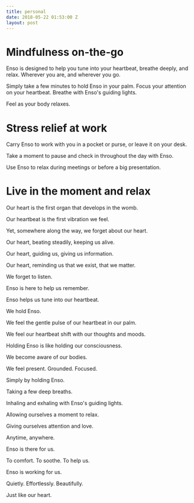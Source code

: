 ```yaml
---
title: personal
date: 2018-05-22 01:53:00 Z
layout: post
---
```


# Mindfulness on-the-go 

Enso is designed to help you tune into your heartbeat, breathe deeply, and relax. Wherever you are, and wherever you go.

Simply take a few minutes to hold Enso in your palm. Focus your attention on your heartbeat. Breathe with Enso's guiding lights. 

Feel as your body relaxes. 

# Stress relief at work 

Carry Enso to work with you in a pocket or purse, or leave it on your desk. 

Take a moment to pause and check in throughout the day with Enso.

Use Enso to relax during meetings or before a big presentation. 

# Live in the moment and relax 

Our heart is the first organ that develops in the womb.

Our heartbeat is the first vibration we feel.

Yet, somewhere along the way, we forget about our heart. 

Our heart, beating steadily, keeping us alive. 

Our heart, guiding us, giving us information.

Our heart, reminding us that we exist, that we matter.

We forget to listen.

Enso is here to help us remember. 

Enso helps us tune into our heartbeat. 

We hold Enso.

We feel the gentle pulse of our heartbeat in our palm.

We feel our heartbeat shift with our thoughts and moods.

Holding Enso is like holding our consciousness.

We become aware of our bodies. 

We feel present. Grounded. Focused. 

Simply by holding Enso. 

Taking a few deep breaths. 

Inhaling and exhaling with Enso's guiding lights.

Allowing ourselves a moment to relax. 

Giving ourselves attention and love. 

Anytime, anywhere.

Enso is there for us. 

To comfort. To soothe. To help us.

Enso is working for us. 

Quietly. Effortlessly. Beautifully. 

Just like our heart.
